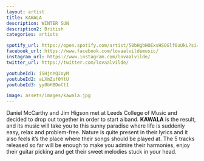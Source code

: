 ```yaml
---
layout: artist
title: KAWALA
description: WINTER SUN
description2: British
categories: artists

spotify_url: https://open.spotify.com/artist/58bHgbHOExsHSOGlf0uUkL?si=X2Er-Se7RyOOhinT4BYT5g
facebook_url: https://www.facebook.com/lovaalvildemusic/
instagram_url: https://www.instagram.com/lovaalvilde/
twitter_url: https://twitter.com/lovaalvilde/

youtubeId1: iSHjnYQJoyM
youtubeId2: aLXmZuf0YtU
youtubeId3: yy0bHBDoCtI

image: assets/images/kawala.jpg
---
```


Daniel McCarthy and Jim Higson met at Leeds College of Music and decided to drop out together in order to start a band. **KAWALA** is the result, and its music will take you to this sunny paradise where life is suddenly easy, relax and problem-free. Nature is quite present in their lyrics and it also feels it’s the place where their songs should be played at. The 5 tracks released so far will be enough to make you admire their harmonies, enjoy their guitar picking and get their sweet melodies stuck in your head. 